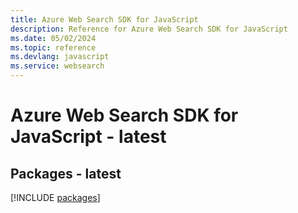 ```yaml
---
title: Azure Web Search SDK for JavaScript
description: Reference for Azure Web Search SDK for JavaScript
ms.date: 05/02/2024
ms.topic: reference
ms.devlang: javascript
ms.service: websearch
---
```

# Azure Web Search SDK for JavaScript - latest
## Packages - latest
[!INCLUDE [packages](web-search-index.md)]